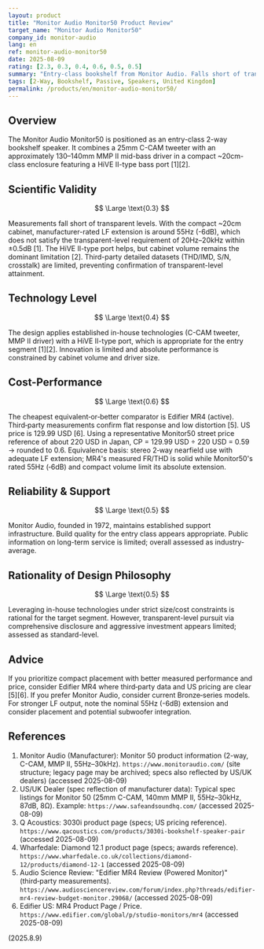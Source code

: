 ```yaml
---
layout: product
title: "Monitor Audio Monitor50 Product Review"
target_name: "Monitor Audio Monitor50"
company_id: monitor-audio
lang: en
ref: monitor-audio-monitor50
date: 2025-08-09
rating: [2.3, 0.3, 0.4, 0.6, 0.5, 0.5]
summary: "Entry-class bookshelf from Monitor Audio. Falls short of transparent-level measurements but compact and easy to place. Compare with models that have clear third‑party measurements before purchase"
tags: [2-Way, Bookshelf, Passive, Speakers, United Kingdom]
permalink: /products/en/monitor-audio-monitor50/
---
```

## Overview

The Monitor Audio Monitor50 is positioned as an entry-class 2-way bookshelf speaker. It combines a 25mm C-CAM tweeter with an approximately 130–140mm MMP II mid-bass driver in a compact ~20cm-class enclosure featuring a HiVE II-type bass port [1][2].

## Scientific Validity

$$ \Large \text{0.3} $$

Measurements fall short of transparent levels. With the compact ~20cm cabinet, manufacturer-rated LF extension is around 55Hz (-6dB), which does not satisfy the transparent-level requirement of 20Hz–20kHz within ±0.5dB [1]. The HiVE II-type port helps, but cabinet volume remains the dominant limitation [2]. Third-party detailed datasets (THD/IMD, S/N, crosstalk) are limited, preventing confirmation of transparent-level attainment.

## Technology Level

$$ \Large \text{0.4} $$

The design applies established in-house technologies (C-CAM tweeter, MMP II driver) with a HiVE II-type port, which is appropriate for the entry segment [1][2]. Innovation is limited and absolute performance is constrained by cabinet volume and driver size.

## Cost-Performance

$$ \Large \text{0.6} $$

The cheapest equivalent‑or‑better comparator is Edifier MR4 (active). Third‑party measurements confirm flat response and low distortion [5]. US price is 129.99 USD [6]. Using a representative Monitor50 street price reference of about 220 USD in Japan, CP = 129.99 USD ÷ 220 USD = 0.59 → rounded to 0.6. Equivalence basis: stereo 2‑way nearfield use with adequate LF extension; MR4's measured FR/THD is solid while Monitor50's rated 55Hz (‑6dB) and compact volume limit its absolute extension.

## Reliability & Support

$$ \Large \text{0.5} $$

Monitor Audio, founded in 1972, maintains established support infrastructure. Build quality for the entry class appears appropriate. Public information on long-term service is limited; overall assessed as industry-average.

## Rationality of Design Philosophy

$$ \Large \text{0.5} $$

Leveraging in-house technologies under strict size/cost constraints is rational for the target segment. However, transparent-level pursuit via comprehensive disclosure and aggressive investment appears limited; assessed as standard-level.

## Advice

If you prioritize compact placement with better measured performance and price, consider Edifier MR4 where third‑party data and US pricing are clear [5][6]. If you prefer Monitor Audio, consider current Bronze‑series models. For stronger LF output, note the nominal 55Hz (-6dB) extension and consider placement and potential subwoofer integration.

## References

1. Monitor Audio (Manufacturer): Monitor 50 product information (2-way, C-CAM, MMP II, 55Hz–30kHz). `https://www.monitoraudio.com/` (site structure; legacy page may be archived; specs also reflected by US/UK dealers) (accessed 2025-08-09)
2. US/UK Dealer (spec reflection of manufacturer data): Typical spec listings for Monitor 50 (25mm C-CAM, 140mm MMP II, 55Hz–30kHz, 87dB, 8Ω). Example: `https://www.safeandsoundhq.com/` (accessed 2025-08-09)
3. Q Acoustics: 3030i product page (specs; US pricing reference). `https://www.qacoustics.com/products/3030i-bookshelf-speaker-pair` (accessed 2025-08-09)
4. Wharfedale: Diamond 12.1 product page (specs; awards reference). `https://www.wharfedale.co.uk/collections/diamond-12/products/diamond-12-1` (accessed 2025-08-09)
5. Audio Science Review: "Edifier MR4 Review (Powered Monitor)" (third‑party measurements). `https://www.audiosciencereview.com/forum/index.php?threads/edifier-mr4-review-budget-monitor.29068/` (accessed 2025-08-09)
6. Edifier US: MR4 Product Page / Price. `https://www.edifier.com/global/p/studio-monitors/mr4` (accessed 2025-08-09)

(2025.8.9)